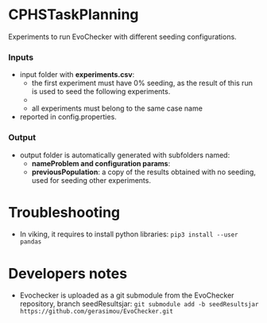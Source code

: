 # CPHSTaskPlanning


Experiments to run EvoChecker with different seeding configurations.


### Inputs
- input folder with **experiments.csv**:
    - the first experiment must have 0% seeding, as the result of this run is used to seed the following experiments.
    - 
    - all experiments must belong to the same case name
- reported in config.properties.

### Output
- output folder is automatically generated with subfolders named:
    - **nameProblem and configuration params**: 
    - **previousPopulation**: a copy of the results obtained with no seeding, used for seeding other experiments.


# Troubleshooting

- In viking, it requires to install python libraries:
 ```pip3 install --user pandas```
 
 
 
 # Developers notes
 
- Evochecker is uploaded as a git submodule from the EvoChecker repository, branch seedResultsjar:
```git submodule add -b seedResultsjar https://github.com/gerasimou/EvoChecker.git```
